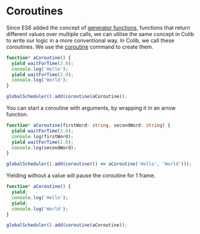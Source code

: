 # Coroutines

Since ES6 added the concept of [generator functions](https://developer.mozilla.org/en-US/docs/Web/JavaScript/Reference/Statements/function*), functions that return different values over multiple calls, we can utilise the same concept in Colib to write our logic in a more conventional way. In Colib, we call these coroutines. We use the [coroutine](../api/README.md#coroutine) command to create them.

```typescript
function* aCoroutine() {
  yield waitForTime(3.0);
  console.log('Hello');
  yield waitForTime(2.0);
  console.log('World');
}

globalScheduler().add(coroutine(aCoroutine));
```

You can start a coroutine with arguments, by wrapping it in an arrow function.

```typescript
function* aCoroutine(firstWord: string, secondWord: string) {
  yield waitForTime(3.0);
  console.log(firstWord);
  yield waitForTime(2.0);
  console.log(secondWord);
}

globalScheduler().add(coroutine(() => aCoroutine('Hello', 'World')));
```

Yielding without a value will pause the coroutine for 1 frame.

```typescript
function* aCoroutine() {
  yield;
  console.log('Hello');
  yield;
  console.log('World');
}

globalScheduler().add(coroutine(aCoroutine));
```
